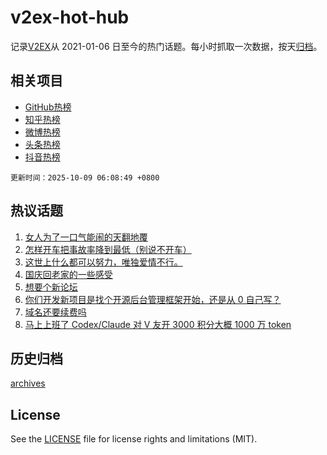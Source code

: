 # v2ex-hot-hub

 记录[V2EX](https://www.v2ex.com/)从 2021-01-06 日至今的热门话题。每小时抓取一次数据，按天[归档](archives)。
 
 ## 相关项目

- [GitHub热榜](https://github.com/snaildev/github-hot-hub)
- [知乎热榜](https://github.com/snaildev/zhihu-hot-hub)
- [微博热榜](https://github.com/snaildev/weibo-hot-hub)
- [头条热榜](https://github.com/snaildev/toutiao-hot-hub)
- [抖音热榜](https://github.com/snaildev/douyin-hot-hub)


 `更新时间：2025-10-09 06:08:49 +0800`

## 热议话题

1. [女人为了一口气能闹的天翻地覆](https://www.v2ex.com/t/1163682)
1. [怎样开车把事故率降到最低（别说不开车）](https://www.v2ex.com/t/1163725)
1. [这世上什么都可以努力，唯独爱情不行。](https://www.v2ex.com/t/1163697)
1. [国庆回老家的一些感受](https://www.v2ex.com/t/1163688)
1. [想要个新论坛](https://www.v2ex.com/t/1163745)
1. [你们开发新项目是找个开源后台管理框架开始，还是从 0 自己写？](https://www.v2ex.com/t/1163677)
1. [域名还要续费吗](https://www.v2ex.com/t/1163751)
1. [马上上班了 Codex/Claude 对 V 友开 3000 积分大概 1000 万 token](https://www.v2ex.com/t/1163760)

## 历史归档

[archives](archives)

## License

See the [LICENSE](LICENSE) file for license rights and limitations (MIT).
